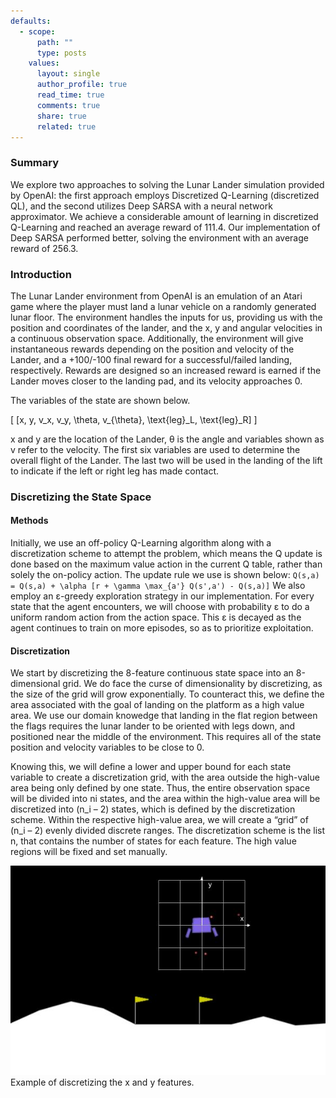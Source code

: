 ```yaml
---
defaults:
  - scope:
      path: ""
      type: posts
    values:
      layout: single
      author_profile: true
      read_time: true
      comments: true
      share: true
      related: true
---
```

### Summary
We explore two approaches to solving the Lunar Lander simulation provided by OpenAI: the first approach employs Discretized Q-Learning (discretized QL), and the second utilizes Deep SARSA with a neural network approximator. We achieve a considerable amount of learning in discretized Q-Learning and reached an average reward of 111.4. Our implementation of Deep SARSA performed better, solving the environment with an average reward of 256.3.

### Introduction

The Lunar Lander environment from OpenAI is an emulation of an Atari game where the player must land a lunar vehicle on a randomly generated lunar floor. The environment handles the inputs for us, providing us with the position and coordinates of the lander, and the x, y and angular velocities in a continuous observation space. Additionally, the environment will give instantaneous rewards depending on the position and velocity of the Lander, and a +100/-100 final reward for a successful/failed landing, respectively. Rewards are designed so an increased reward is earned if the Lander moves closer to the landing pad, and its velocity approaches 0. 

The variables of the state are shown below. 

\[ [x, y, v_x, v_y, \theta, v_{\theta}, \text{leg}_L, \text{leg}_R] \]

x and y are the location of the Lander, θ is the angle and variables shown as v refer to the velocity. The first six variables are used to determine the overall flight of the Lander. The last two will be used in the landing of the lift to indicate if the left or right leg has made contact.

### Discretizing the State Space
#### Methods
Initially, we use an off-policy Q-Learning algorithm along with a discretization scheme to attempt the problem, which means the Q update is done based on the maximum value action in the current Q table, rather than solely the on-policy action. The update rule we use is shown below:
`Q(s,a) = Q(s,a) + \alpha [r + \gamma \max_{a'} Q(s',a') - Q(s,a)]`
We also employ an ε-greedy exploration strategy in our implementation. For every state that the agent encounters, we will choose with probability ε to do a uniform random action from the action space. This ε is decayed as the agent continues to train on more episodes, so as to prioritize exploitation. 

#### Discretization
We start by discretizing the 8-feature continuous state space into an 8-dimensional grid. We do face the curse of dimensionality by discretizing, as the size of the grid will grow exponentially. To counteract this, we define the area associated with the goal of landing on the platform as a high value area. We use our domain knowedge that landing in the flat region between the flags requires the lunar lander to be oriented with legs down, and positioned near the middle of the environment. This requires all of the state position and velocity variables to be close to 0. 

Knowing this, we will define a lower and upper bound for each state variable to create a discretization grid, with the area outside the high-value area being only defined by one state. Thus, the entire observation space will be divided into ni states, and the area within the high-value area will be discretized into (n_i – 2) states, which is defined by the discretization scheme. Within the respective high-value area, we will create a “grid” of (n_i – 2) evenly divided discrete ranges. The discretization scheme is the list n, that contains the number of states for each feature. The high value regions will be fixed and set manually.

<div class="imgcap">
<img src="/assets/images/lunar_lander/Discretization.jpg">
<div class="thecap">Example of discretizing the x and y features.</div>
</div>